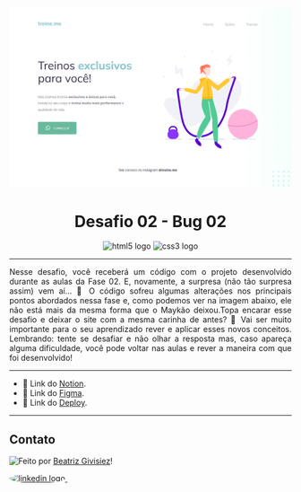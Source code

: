 ![Bug 02](./bug02.png "Bug 02")

<h1 align="center">Desafio 02 - Bug 02</h1>

<div align="center">
  <img src="https://cdn.jsdelivr.net/gh/devicons/devicon/icons/html5/html5-original.svg" height="40" width="52" alt="html5 logo"  />
  <img src="https://cdn.jsdelivr.net/gh/devicons/devicon/icons/css3/css3-original.svg" height="40" width="52" alt="css3 logo"  />
</div>

---

<p align="justify">Nesse desafio, você receberá um código com o projeto desenvolvido durante as aulas da Fase 02. E, novamente, a surpresa (não tão surpresa assim) vem aí...  👀  O código sofreu algumas alterações nos principais pontos abordados nessa fase e, como podemos ver na imagem abaixo, ele não está mais da mesma forma que o Maykão deixou.Topa encarar esse desafio e deixar o site com a mesma carinha de antes? 💜 Vai ser muito importante para o seu aprendizado rever e aplicar esses novos conceitos. Lembrando: tente se desafiar e não olhar a resposta mas, caso apareça alguma dificuldade, você pode voltar nas aulas e rever a maneira com que foi desenvolvido!</p>
<hr/>

- 🚀 Link do [Notion](https://efficient-sloth-d85.notion.site/Iniciante-Corrigindo-bugs-02-300452b6901e4197b7c6fd291a280acf).<br/>
- 🚀 Link do [Figma](https://www.figma.com/file/rkDOHGPwwFtBNqEdHSuQPd/Projeto-02---Explorer?node-id=0%3A1).<br/>
- 🚀 Link do [Deploy](https://rocketseat-explorer-bug02.vercel.app/).<br/>

---

## Contato

<img align="left" src="https://avatars.githubusercontent.com/BeatrizGivisiez?size=100">

Feito por [Beatriz Givisiez](https://github.com/BeatrizGivisiez)!

<a href="https://www.linkedin.com/in/beatriz-givisiez/" target="_blank">
    <img style="border-radius:50%;" src="https://raw.githubusercontent.com/maurodesouza/profile-readme-generator/master/src/assets/icons/social/linkedin/default.svg" width="52" height="40" alt="linkedin logo"  />
  </a>&nbsp;